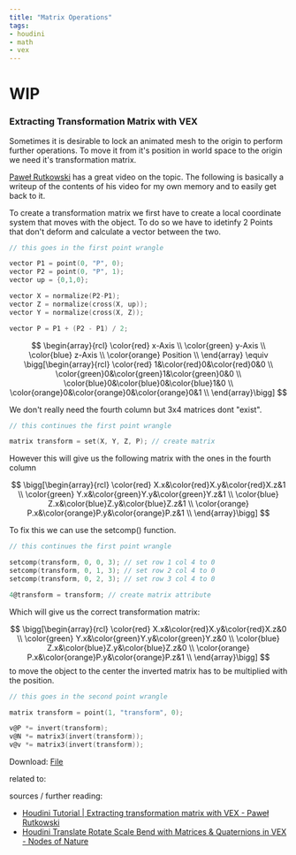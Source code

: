 ```yaml
---
title: "Matrix Operations"
tags:
- houdini
- math
- vex
---
```


# WIP

### Extracting Transformation Matrix with VEX
Sometimes it is desirable to lock an animated mesh to the origin to perform further operations. To move it from it's position in world space to the origin we need it's transformation matrix.

[Paweł Rutkowski](https://vimeo.com/284712920) has a great video on the topic. The following is basically a writeup of the contents of his video for my own memory and to easily get back to it.

To create a transformation matrix we first have to create a local coordinate system that moves with the object. To do so we have to idetinfy 2 Points that don't deform and calculate a vector between the two.

```C
// this goes in the first point wrangle

vector P1 = point(0, "P", 0);
vector P2 = point(0, "P", 1);
vector up = {0,1,0};

vector X = normalize(P2-P1);
vector Z = normalize(cross(X, up));
vector Y = normalize(cross(X, Z));

vector P = P1 + (P2 - P1) / 2;
```
$$
\begin{array}{rcl}
	\color{red} x-Axis \\
	\color{green} y-Axis \\
	\color{blue} z-Axis \\
	\color{orange} Position \\
\end{array}
\equiv
\bigg[\begin{array}{rcl}
	\color{red} 1&\color{red}0&\color{red}0&0 \\
	\color{green}0&\color{green}1&\color{green}0&0 \\
	\color{blue}0&\color{blue}0&\color{blue}1&0 \\
	\color{orange}0&\color{orange}0&\color{orange}0&1 \\
\end{array}\bigg]
$$ 

We don't really need the fourth column but 3x4 matrices dont "exist". 

```C
// this continues the first point wrangle

matrix transform = set(X, Y, Z, P); // create matrix
```

However this will give us the following matrix with the ones in the fourth column


$$
\bigg[\begin{array}{rcl}
	\color{red} X.x&\color{red}X.y&\color{red}X.z&1 \\
	\color{green} Y.x&\color{green}Y.y&\color{green}Y.z&1 \\
	\color{blue} Z.x&\color{blue}Z.y&\color{blue}Z.z&1 \\
	\color{orange} P.x&\color{orange}P.y&\color{orange}P.z&1 \\
\end{array}\bigg]
$$

To fix this we can use the setcomp() function.

```C
// this continues the first point wrangle

setcomp(transform, 0, 0, 3); // set row 1 col 4 to 0
setcomp(transform, 0, 1, 3); // set row 2 col 4 to 0
setcomp(transform, 0, 2, 3); // set row 3 col 4 to 0

4@transform = transform; // create matrix attribute
```

Which will give us the correct transformation matrix:

$$
\bigg[\begin{array}{rcl}
	\color{red} X.x&\color{red}X.y&\color{red}X.z&0 \\
	\color{green} Y.x&\color{green}Y.y&\color{green}Y.z&0 \\
	\color{blue} Z.x&\color{blue}Z.y&\color{blue}Z.z&0 \\
	\color{orange} P.x&\color{orange}P.y&\color{orange}P.z&1 \\
\end{array}\bigg]
$$
to move the object to the center the inverted matrix has to be multiplied with the position.

```C
// this goes in the second point wrangle

matrix transform = point(1, "transform", 0);

v@P *= invert(transform);
v@N *= matrix3(invert(transform));
v@v *= matrix3(invert(transform));
```

Download: [File](https://github.com/jakobringler/blog/tree/hugo/content/notes/sharedfiles/ExtractTransformationMatrix.hiplc)

related to:

sources / further reading:
- [Houdini Tutorial | Extracting transformation matrix with VEX - Paweł Rutkowski](https://vimeo.com/284712920)
- [Houdini Translate Rotate Scale Bend with Matrices & Quaternions in VEX - Nodes of Nature](https://www.youtube.com/watch?v=e9qLWS2La28)

